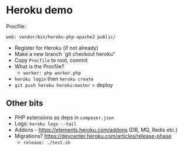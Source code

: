 # Heroku demo
Procfile:
```
web: vendor/bin/heroku-php-apache2 public/
```

 - Register for Heroku (if not already)
 - Make a new branch `git checkout heroku"
 - Copy `Procfile` to root, commit
 - What is the Procfile?
   - `worker: php worker.php`
 - `heroku login` then `heroku create`
 - `git push heroku heroku:master` = deploy

## Other bits
 - PHP extensions as deps in `composer.json`
 - Logs: `heroku logs --tail`
 - Addons - https://elements.heroku.com/addons (DB, MQ, Redis etc.)
 - Migrations? https://devcenter.heroku.com/articles/release-phase
   - `release: ./test.sh`
